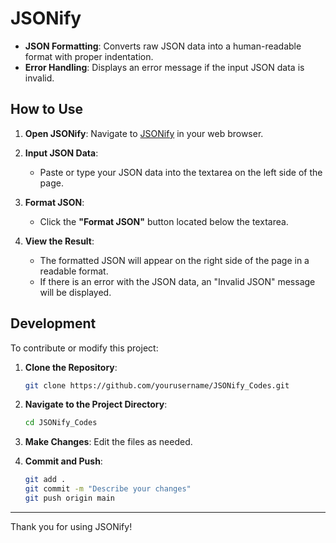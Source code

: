 # JSONify

- **JSON Formatting**: Converts raw JSON data into a human-readable format with proper indentation.
- **Error Handling**: Displays an error message if the input JSON data is invalid.

## How to Use

1. **Open JSONify**: Navigate to [JSONify](https://someordinarybro.github.io/JSONify_Codes/) in your web browser.

2. **Input JSON Data**:
   - Paste or type your JSON data into the textarea on the left side of the page.

3. **Format JSON**:
   - Click the **"Format JSON"** button located below the textarea.

4. **View the Result**:
   - The formatted JSON will appear on the right side of the page in a readable format.
   - If there is an error with the JSON data, an "Invalid JSON" message will be displayed.

## Development

To contribute or modify this project:

1. **Clone the Repository**:
    ```bash
    git clone https://github.com/yourusername/JSONify_Codes.git
    ```

2. **Navigate to the Project Directory**:
    ```bash
    cd JSONify_Codes
    ```

3. **Make Changes**: Edit the files as needed.

4. **Commit and Push**:
    ```bash
    git add .
    git commit -m "Describe your changes"
    git push origin main
    ```

---

Thank you for using JSONify!
